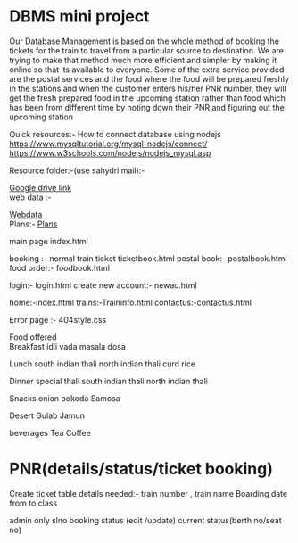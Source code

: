 # DBMS mini project </br>
Our Database Management is based on the whole method of booking the tickets for the train to travel from a
particular source to destination. We are trying to make that method much more efficient and simpler by
making it online so that its available to everyone. Some of the extra service provided are the postal services
and the food where the food will be prepared freshly in the stations and when the customer enters his/her
PNR number, they will get the fresh prepared food in the upcoming station rather than food which has been
from different time by noting down their PNR and figuring out the upcoming station

Quick resources:-
How to connect database using nodejs </br>
https://www.mysqltutorial.org/mysql-nodejs/connect/  </br>
https://www.w3schools.com/nodejs/nodejs_mysql.asp </br>

Resource folder:-(use sahydri mail):-<br>

<a href ="https://drive.google.com/drive/folders/1HF8W_IEa7YNauZ5Ij4X-0xpG8GPaZdce?usp=sharing"> Google drive link</a><br>
web data :-<br> 

<a href ="https://github.com/the-AY/DBmini/blob/main/webdata.md">Webdata</a><br>
Plans:-
<a href =" https://github.com/the-AY/DBmini/blob/main/plans.md">Plans</a>
<br>

main page index.html

booking :-
normal train ticket
ticketbook.html
postal book:-
postalbook.html
food order:-
foodbook.html

login:-
login.html
create new account:-
newac.html

home:-index.html
trains:-Traininfo.html
contactus:-contactus.html


Error page :- 404style.css


Food offered <br>
Breakfast 
idli vada
masala dosa

Lunch 
south indian thali
north indian thali
curd rice

Dinner 
special thali
south indian thali
north indian thali

Snacks
onion pokoda
Samosa

Desert
Gulab Jamun

beverages
Tea 
Coffee
# PNR(details/status/ticket booking)
Create ticket table details needed:-
train number ,
train name
Boarding date
from 
to
class


admin only
slno 
booking status (edit /update)
current status(berth no/seat no)
